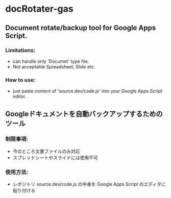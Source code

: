 # docRotater-gas
## Document rotate/backup tool for Google Apps Script.

### Limitations:
- can handle only 'Documet' type file.
- Not acceptable Spreadsheet, Slide etc.

### How to use:
- just paste content of 'source.dev/code.js' into your Google Apps Script editor.


## Googleドキュメントを自動バックアップするためのツール

### 制限事項:
- 今のところ文書ファイルのみ対応
- スプレッドシートやスライドには使用不可

### 使用方法:
- レポジトリ source.dev/code.js の中身を Google Apps Script のエディタに貼り付ける


